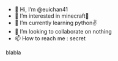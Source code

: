 - 👋 Hi, I’m @euichan41
- 👀 I’m interested in minecraft💋
- 🌱 I’m currently learning python✌
- 💞️ I’m looking to collaborate on nothing
- 📫 How to reach me : secret

<!---
euichan41/euichan41 is a ✨ special ✨ repository because its `README.md` (this file) appears on your GitHub profile.
You can click the Preview link to take a look at your changes.
---> blabla 

